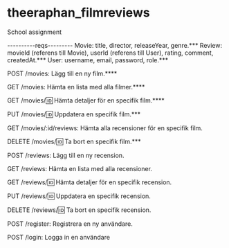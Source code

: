 # theeraphan_filmreviews
School assignment

----------reqs---------
Movie: title, director, releaseYear, genre.***
Review: movieId (referens till Movie), userId (referens till User), rating, comment, createdAt.***
User: username, email, password, role.***


POST /movies: Lägg till en ny film.****

GET /movies: Hämta en lista med alla filmer.****

GET /movies/:id: Hämta detaljer för en specifik film.****

PUT /movies/:id: Uppdatera en specifik film.***

GET /movies/:id/reviews: Hämta alla recensioner för en specifik film.

DELETE /movies/:id: Ta bort en specifik film.***

POST /reviews: Lägg till en ny recension.

GET /reviews: Hämta en lista med alla recensioner.

GET /reviews/:id: Hämta detaljer för en specifik recension.

PUT /reviews/:id: Uppdatera en specifik recension.

DELETE /reviews/:id: Ta bort en specifik recension.

POST /register: Registrera en ny användare.

POST /login: Logga in en användare